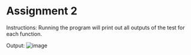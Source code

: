 # Assignment 2

Instructions:
Running the program will print out all outputs of the test for each function.

Output:
![image](https://github.com/katreenadinh/Assignment-2/assets/113368368/81ba288e-b470-4259-9ef9-264887399bf0)
